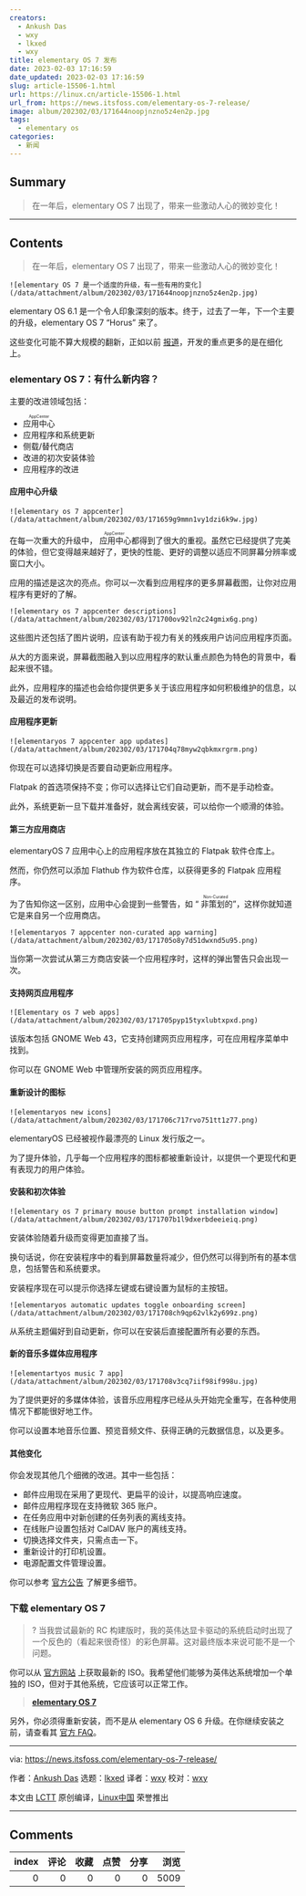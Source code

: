 ```yaml
---
creators:
  - Ankush Das
  - wxy
  - lkxed
  - wxy
title: elementary OS 7 发布
date: 2023-02-03 17:16:59
date_updated: 2023-02-03 17:16:59
slug: article-15506-1.html
url: https://linux.cn/article-15506-1.html
url_from: https://news.itsfoss.com/elementary-os-7-release/
image: album/202302/03/171644noopjnzno5z4en2p.jpg
tags:
  - elementary os
categories:
  - 新闻
---
```


## Summary

> 在一年后，elementary OS 7 出现了，带来一些激动人心的微妙变化！

***

<!-- more -->

## Contents

> 
> 在一年后，elementary OS 7 出现了，带来一些激动人心的微妙变化！
> 
> 
> 

`![elementary OS 7 是一个适度的升级，有一些有用的变化](/data/attachment/album/202302/03/171644noopjnzno5z4en2p.jpg)`

elementary OS 6.1 是一个令人印象深刻的版本。终于，过去了一年，下一个主要的升级，elementary OS 7 “Horus” 来了。

这些变化可能不算大规模的翻新，正如以前 [报道](https://news.itsfoss.com/elementary-os-7-dev-updates/)，开发的重点更多的是在细化上。

### elementary OS 7：有什么新内容？

主要的改进领域包括：

* <ruby> 应用中心 <rt>  AppCenter </rt></ruby>
* 应用程序和系统更新
* 侧载/替代商店
* 改进的初次安装体验
* 应用程序的改进

#### 应用中心升级

`![elementary os 7 appcenter](/data/attachment/album/202302/03/171659g9mmn1vy1dzi6k9w.jpg)`

在每一次重大的升级中，<ruby> 应用中心 <rt>  AppCenter </rt></ruby>都得到了很大的重视。虽然它已经提供了完美的体验，但它变得越来越好了，更快的性能、更好的调整以适应不同屏幕分辨率或窗口大小。

应用的描述是这次的亮点。你可以一次看到应用程序的更多屏幕截图，让你对应用程序有更好的了解。

`![elementary os 7 appcenter descriptions](/data/attachment/album/202302/03/171700ov92ln2c24gmix6g.png)`

这些图片还包括了图片说明，应该有助于视力有关的残疾用户访问应用程序页面。

从大的方面来说，屏幕截图融入到以应用程序的默认重点颜色为特色的背景中，看起来很不错。

此外，应用程序的描述也会给你提供更多关于该应用程序如何积极维护的信息，以及最近的发布说明。

#### 应用程序更新

`![elementaryos 7 appcenter app updates](/data/attachment/album/202302/03/171704q78myw2qbkmxrgrm.png)`

你现在可以选择切换是否要自动更新应用程序。

Flatpak 的首选项保持不变；你可以选择让它们自动更新，而不是手动检查。

此外，系统更新一旦下载并准备好，就会离线安装，可以给你一个顺滑的体验。

#### 第三方应用商店

elementaryOS 7 应用中心上的应用程序放在其独立的 Flatpak 软件仓库上。

然而，你仍然可以添加 Flathub 作为软件仓库，以获得更多的 Flatpak 应用程序。

为了告知你这一区别，应用中心会提到一些警告，如 “<ruby> 非策划的 <rt>  Non-Curated </rt></ruby>”，这样你就知道它是来自另一个应用商店。

`![elementaryos 7 appcenter non-curated app warning](/data/attachment/album/202302/03/171705o8y7d51dwxnd5u95.png)`

当你第一次尝试从第三方商店安装一个应用程序时，这样的弹出警告只会出现一次。

#### 支持网页应用程序

`![Elementary os 7 web apps](/data/attachment/album/202302/03/171705pyp15tyxlubtxpxd.png)`

该版本包括 GNOME Web 43，它支持创建网页应用程序，可在应用程序菜单中找到。

你可以在 GNOME Web 中管理所安装的网页应用程序。

#### 重新设计的图标

`![elementaryos new icons](/data/attachment/album/202302/03/171706c717rvo751tt1z77.png)`

elementaryOS 已经被视作最漂亮的 Linux 发行版之一。

为了提升体验，几乎每一个应用程序的图标都被重新设计，以提供一个更现代和更有表现力的用户体验。

#### 安装和初次体验

`![elementary os 7 primary mouse button prompt installation window](/data/attachment/album/202302/03/171707b1l9dxerbdeeieiq.png)`

安装体验随着升级而变得更加直接了当。

换句话说，你在安装程序中的看到屏幕数量将减少，但仍然可以得到所有的基本信息，包括警告和系统要求。

安装程序现在可以提示你选择左键或右键设置为鼠标的主按钮。

`![elementaryos automatic updates toggle onboarding screen](/data/attachment/album/202302/03/171708ch9qp62vlk2y699z.png)`

从系统主题偏好到自动更新，你可以在安装后直接配置所有必要的东西。

#### 新的音乐多媒体应用程序

`![elementartyos music 7 app](/data/attachment/album/202302/03/171708v3cq7iif98if998u.jpg)`

为了提供更好的多媒体体验，该音乐应用程序已经从头开始完全重写，在各种使用情况下都能很好地工作。

你可以设置本地音乐位置、预览音频文件、获得正确的元数据信息，以及更多。

#### 其他变化

你会发现其他几个细微的改进。其中一些包括：

* 邮件应用现在采用了更现代、更扁平的设计，以提高响应速度。
* 邮件应用程序现在支持微软 365 账户。
* 在任务应用中对新创建的任务列表的离线支持。
* 在线账户设置包括对 CalDAV 账户的离线支持。
* 切换选择文件夹，只需点击一下。
* 重新设计的打印机设置。
* 电源配置文件管理设置。

你可以参考 [官方公告](https://blog.elementary.io/os-7-available-now/) 了解更多细节。

### 下载 elementary OS 7

> 
> ? 当我尝试最新的 RC 构建版时，我的英伟达显卡驱动的系统启动时出现了一个反色的（看起来很奇怪）的彩色屏幕。这对最终版本来说可能不是一个问题。
> 
> 
> 

你可以从 [官方网站](https://elementary.io) 上获取最新的 ISO。我希望他们能够为英伟达系统增加一个单独的 ISO，但对于其他系统，它应该可以正常工作。

> 
> **[elementary OS 7](https://elementary.io)**
> 
> 
> 

另外，你必须得重新安装，而不是从 elementary OS 6 升级。在你继续安装之前，请查看其 [官方 FAQ](https://github.com/elementary/os/wiki/OS-7-Horus-FAQ)。

---

via: <https://news.itsfoss.com/elementary-os-7-release/>

作者：[Ankush Das](https://news.itsfoss.com/author/ankush/) 选题：[lkxed](https://github.com/lkxed) 译者：[wxy](https://github.com/wxy) 校对：[wxy](https://github.com/wxy)

本文由 [LCTT](https://github.com/LCTT/TranslateProject) 原创编译，[Linux中国](https://linux.cn/) 荣誉推出

***

## Comments


|   index |   评论 |   收藏 |   点赞 |   分享 |   浏览 |
|--------:|-------:|-------:|-------:|-------:|-------:|
|       0 |      0 |      0 |      0 |      0 |   5009 |
